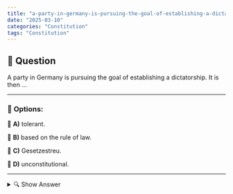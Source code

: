 ```yaml
---
title: "a-party-in-germany-is-pursuing-the-goal-of-establishing-a-dictatorship-it-is-then-"
date: "2025-03-10"
categories: "Constitution"
tags: "Constitution"
---
```


## 📌 **Question**

A party in Germany is pursuing the goal of establishing a dictatorship. It is then ...



---

### 📝 **Options:**

🔘 **A)** tolerant.

🔘 **B)** based on the rule of law.

🔘 **C)** Gesetzestreu.

🔘 **D)** unconstitutional.

---

<details>
  <summary>🔍 Show Answer</summary>

  <p>
💡  <b>Correct Answer:</b>  d
  </p>
  <p>
    📖<b>Explanation:</b>
    In Germany, the Basic Law and democratic principles secure the free democratic basic order. Political parties must commit to these values. Parties that aim to establish a dictatorship contradict constitutional principles. The Federal Constitutional Court can classify such parties as unconstitutional and ban them. This ensures the protection of democracy and prevents the concentration of power in undemocratic structures.

**Correct answer:**  
D: Unconstitutional.
  </p>
</details>
